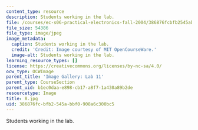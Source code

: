 ```yaml
---
content_type: resource
description: Students working in the lab.
file: /courses/ec-s06-practical-electronics-fall-2004/386876fcbfb2545abbf0908a6c300bc5_8.jpg
file_size: 54386
file_type: image/jpeg
image_metadata:
  caption: Students working in the lab.
  credit: 'Credit: Image courtesy of MIT OpenCourseWare.'
  image-alt: Students working in the lab.
learning_resource_types: []
license: https://creativecommons.org/licenses/by-nc-sa/4.0/
ocw_type: OCWImage
parent_title: 'Image Gallery: Lab 11'
parent_type: CourseSection
parent_uid: b1ec0daa-e898-cb17-a8f7-1a430a89b2de
resourcetype: Image
title: 8.jpg
uid: 386876fc-bfb2-545a-bbf0-908a6c300bc5
---
```

Students working in the lab.